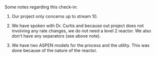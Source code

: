 Some notes regarding this check-in:

1. Our project only concerns up to stream 10.

2. We have spoken with Dr. Curtis and because out project does not involving any rate changes, we do not need a level 2 reactor. We also don't have any separators (see above note).

3. We have two ASPEN models for the process and the utility. This was done because of the nature of the reactor. 
